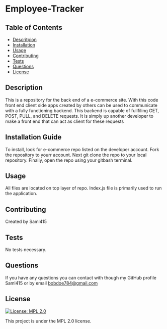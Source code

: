 # Employee-Tracker

## Table of Contents

- [Descritpion](#description)
- [Installation](#installation)
- [Usage](#usage)
- [Contributing](#contributing)
- [Tests](#tests)
- [Questions](#questions)
- [License](#license)

## Description

This is a repository for the back end of a e-commerce site. With this code front end client side apps created by others can be used to communicate with a fully functioning backend. This backend is capable of fullfiling GET, POST, PULL, and DELETE requests. It is simply up another developer to make a front end that can act as client for these requests

## Installation Guide

To install, look for e-commerce repo listed on the developer account. Fork the repository to yourr account. Next git clone the repo to your local repository. Finally, open the repo using your gitbash terminal.

## Usage

All files are located on top layer of repo. Index.js file is primarily used to run the application.

## Contributing

Created by Saml415

## Tests

No tests necessary.

## Questions

If you have any questions you can contact with though my GitHub profile Saml415 or by email bobdoe784@gmail.com

## License

[![License: MPL 2.0](https://img.shields.io/badge/License-MPL%202.0-brightgreen.svg)](https://opensource.org/licenses/MPL-2.0)

This project is under the MPL 2.0 license.
